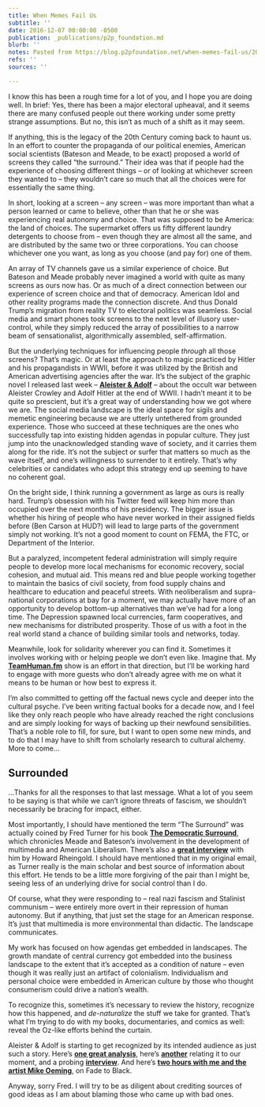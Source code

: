 ```yaml
---
title: When Memes Fail Us
subtitle: ''
date: 2016-12-07 00:00:00 -0500
publication: _publications/p2p_foundation.md
blurb: ''
notes: Pasted from https://blog.p2pfoundation.net/when-memes-fail-us/2016/12/07
refs: ''
sources: ''

---
```

I know this has been a rough time for a lot of you, and I hope you are doing well. In brief: Yes, there has been a major electoral upheaval, and it seems there are many confused people out there working under some pretty strange assumptions. But no, this isn’t as much of a shift as it may seem.

If anything, this is the legacy of the 20th Century coming back to haunt us. In an effort to counter the propaganda of our political enemies, American social scientists (Bateson and Meade, to be exact) proposed a world of screens they called “the surround.” Their idea was that if people had the experience of choosing different things – or of looking at whichever screen they wanted to – they wouldn’t care so much that all the choices were for essentially the same thing.

In short, looking at a screen – any screen – was more important than what a person learned or came to believe, other than that he or she was experiencing real autonomy and choice. That was supposed to be America: the land of choices. The supermarket offers us fifty different laundry detergents to choose from – even though they are almost all the same, and are distributed by the same two or three corporations. You can choose whichever one you want, as long as you choose (and pay for) one of them.

An array of TV channels gave us a similar experience of choice. But Bateson and Meade probably never imagined a world with quite as many screens as ours now has. Or as much of a direct connection between our experience of screen choice and that of democracy. American Idol and other reality programs made the connection discrete. And thus Donald Trump’s migration from reality TV to electoral politics was seamless. Social media and smart phones took screens to the next level of illusory user-control, while they simply reduced the array of possibilities to a narrow beam of sensationalist, algorithmically assembled, self-affirmation.

But the underlying techniques for influencing people _through_ all those screens? That’s magic. Or at least the approach to magic practiced by Hitler and his propagandists in WWII, before it was utilized by the British and American advertising agencies after the war. It’s the subject of the graphic novel I released last week – [**Aleister & Adolf**](https://www.amazon.com/Aleister-Adolf-Douglas-Rushkoff/dp/1506701043) – about the occult war between Aleister Crowley and Adolf Hitler at the end of WWII. I hadn’t meant it to be quite so prescient, but it’s a great way of understanding how we got where we are. The social media landscape is the ideal space for sigils and memetic engineering because we are utterly untethered from grounded experience. Those who succeed at these techniques are the ones who successfully tap into existing hidden agendas in popular culture. They just jump into the unacknowledged standing wave of society, and it carries them along for the ride. It’s not the subject or surfer that matters so much as the wave itself, and one’s willingness to surrender to it entirely. That’s why celebrities or candidates who adopt this strategy end up seeming to have no coherent goal.

On the bright side, I think running a government as large as ours is really hard. Trump’s obsession with his Twitter feed will keep him more than occupied over the next months of his presidency. The bigger issue is whether his hiring of people who have never worked in their assigned fields before (Ben Carson at HUD?) will lead to large parts of the government simply not working. It’s not a good moment to count on FEMA, the FTC, or Department of the Interior.

But a paralyzed, incompetent federal administration will simply require people to develop more local mechanisms for economic recovery, social cohesion, and mutual aid. This means red and blue people working together to maintain the basics of civil society, from food supply chains and healthcare to education and peaceful streets. With neoliberalism and supra-national corporations at bay for a moment, we may actually have more of an opportunity to develop bottom-up alternatives than we’ve had for a long time. The Depression spawned local currencies, farm cooperatives, and new mechanisms for distributed prosperity. Those of us with a foot in the real world stand a chance of building similar tools and networks, today.

Meanwhile, look for solidarity wherever you can find it. Sometimes it involves working with or helping people we don’t even like. Imagine that. My [**TeamHuman.fm**](http://teamhuman.fm/) show is an effort in that direction, but I’ll be working hard to engage with more guests who don’t already agree with me on what it means to be human or how best to express it.

I’m also committed to getting off the factual news cycle and deeper into the cultural psyche. I’ve been writing factual books for a decade now, and I feel like they only reach people who have already reached the right conclusions and are simply looking for ways of backing up their newfound sensibilities. That’s a noble role to fill, for sure, but I want to open some new minds, and to do that I may have to shift from scholarly research to cultural alchemy. More to come…

## Surrounded

…Thanks for all the responses to that last message. What a lot of you seem to be saying is that while we can’t ignore threats of fascism, we shouldn’t necessarily be bracing for impact, either.

Most importantly, I should have mentioned the term “The Surround” was actually coined by Fred Turner for his book [**The Democratic Surround**](https://www.amazon.com/Democratic-Surround-Multimedia-Liberalism-Psychedelic/dp/022632589X), which chronicles Meade and Bateson’s involvement in the development of multimedia and American Liberalism. There’s also a [**great interview**](https://www.youtube.com/watch?v=29arNwqhHfs) with him by Howard Rheingold. I should have mentioned that in my original email, as Turner really is the main scholar and best source of information about this effort. He tends to be a little more forgiving of the pair than I might be, seeing less of an underlying drive for social control than I do.

Of course, what they were responding to – real nazi fascism and Stalinist communism – were entirely more overt in their repression of human autonomy. But if anything, that just set the stage for an American response. It’s just that multimedia is more environmental than didactic. The landscape communicates.

My work has focused on how agendas get embedded in landscapes. The growth mandate of central currency got embedded into the business landscape to the extent that it’s accepted as a condition of nature – even though it was really just an artifact of colonialism. Individualism and personal choice were embedded in American culture by those who thought consumerism could drive a nation’s wealth.

To recognize this, sometimes it’s necessary to review the history, recognize how this happened, and _de-naturalize_ the stuff we take for granted. That’s what I’m trying to do with my books, documentaries, and comics as well: reveal the Oz-like efforts behind the curtain.

Aleister & Adolf is starting to get recognized by its intended audience as just such a story. Here’s [**one great analysis**](http://www.brokenfrontier.com/3-reasons-need-read-aleister-adolf-rushkoff-oeming/), here’s [**another**](http://www.bleedingcool.com/2016/11/10/aleister-adolf-symbols-control-us/) relating it to our moment, and a probing [**interview**](http://www.forcesofgeek.com/2016/11/fog-chats-with-aleister-adolf-creators-douglas-rushkoff-and-michael-avon-oeming.html?doing_wp_cron=1480514114.2231919765472412109375). And here’s [**two hours with me and the artist Mike Oeming**](https://jimmychurchradio.com/douglas-rushkoff-and-michael-avon-oeming-on-fade-to-black/%22), on Fade to Black.

Anyway, sorry Fred. I will try to be as diligent about crediting sources of good ideas as I am about blaming those who came up with bad ones.